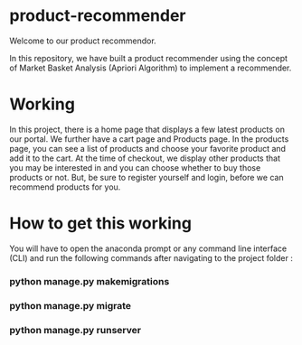 # product-recommender

Welcome to our product recommendor. 

In this repository, we have built a product recommender using the concept of Market Basket Analysis (Apriori Algorithm) to implement a recommender.


# Working
In this project, there is a home page that displays a few latest products on our portal. 
We further have a cart page and Products page.
In the products page, you can see a list of products and choose your favorite product and add it to the cart. At the time of checkout, we display other products that you may be interested in and you can choose whether to buy those products or not.
But, be sure to register yourself and login, before we can recommend products for you.


# How to get this working

You will have to open the anaconda prompt or any command line interface (CLI) and run the following commands after navigating to the project folder :

### python manage.py makemigrations

### python manage.py migrate

### python manage.py runserver
